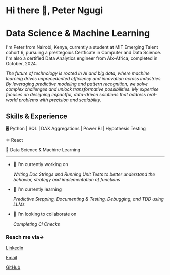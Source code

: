 
# Hi there 👋, Peter Ngugi

# Data Science & Machine Learning

I'm Peter from Nairobi, Kenya, currently a student at MIT Emerging Talent cohort 6, pursuing a prestegoius Certficate  in Computer and Data Science. I'm also a certified Data Analytics engineer from Alx-Africa, completed in October, 2024.

_The future of technology is rooted in AI and big data, where machine learning drives unprecedented efficiency and innovation across industries. By leveraging predictive modeling and pattern recognition, we solve complex challenges and unlock transformative possibilities. My expertise focuses on designing impactful, data-driven solutions that address real-world problems with precision and scalability._

## Skills & Experience

🖥️ Python | SQL | DAX Aggregations | Power BI | Hypothesis Testing

⚛️ React

🚀 Data Science & Machine Learning 

*******************************************************

- 🔭 I’m currently working on

    _Writing Doc Strings and Running Unit Tests to better understand the behavior, strategy and implementation of functions_

- 🌱 I’m currently learning
  
     _Predictive Stepping, Documenting & Testing, Debugging, and TDD using LLMs_

- 👯 I’m looking to collaborate on

    _Completing CI Checks_

### Reach me via->

[Linkedin](www.linkedin.com/in/pmngugi)

[Email](mainangugi5@gmail.com)

[GitHub](https://github.com/KimaciaJnr)
